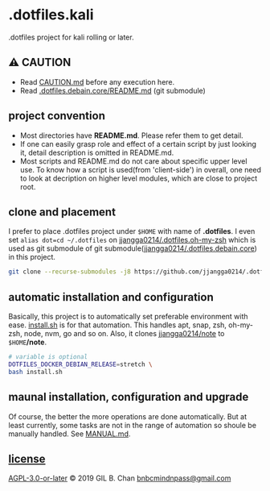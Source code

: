 # .dotfiles.kali

.dotfiles project for kali rolling or later.

## :warning: CAUTION

* Read [CAUTION.md](CAUTION.md) before any execution here.
* Read [.dotfiles.debain.core/README.md](.dotfiles.debain.core/README.md) (git submodule)

## project convention

* Most directories have **README.md**. Please refer them to get detail.
* If one can easily grasp role and effect of a certain script by just looking it, detail description is omitted in README.md.
* Most scripts and README.md do not care about specific upper level use. To know how a script is used(from 'client-side') in overall, one need to look at decription on higher level modules, which are close to project root.

## clone and placement

I prefer to place .dotfiles project under `$HOME` with name of **.dotfiles**. I even set `alias dot=cd ~/.dotfiles` on [jjangga0214/.dotfiles.oh-my-zsh](https://github.com/jjangga0214/.dotfiles.oh-my-zsh) which is used as git submodule of git submodule([jjangga0214/.dotfiles.debain.core](jjangga0214/.dotfiles.debian.core)) in this project.

```bash
git clone --recurse-submodules -j8 https://github.com/jjangga0214/.dotfiles.kali.git $HOME/.dotfiles
```

## automatic installation and configuration

Basically, this project is to automatically set preferable environment with ease. [install.sh](install.sh) is for that automation. This handles apt, snap, zsh, oh-my-zsh, node, nvm, go and so on. Also, it clones [jjangga0214/note](https://github.com/jjangga0214/note) to `$HOME`**/note**.

```bash
# variable is optional
DOTFILES_DOCKER_DEBIAN_RELEASE=stretch \
bash install.sh
```

## maunal installation, configuration and upgrade

Of course, the better the more operations are done automatically. But at least currently, some tasks are not in the range of automation so shoule be manually handled. See [MANUAL.md](MANUAL.md).

## [license](LICENSE)

[AGPL-3.0-or-later](LICENSE) © 2019 GIL B. Chan <bnbcmindnpass@gmail.com>